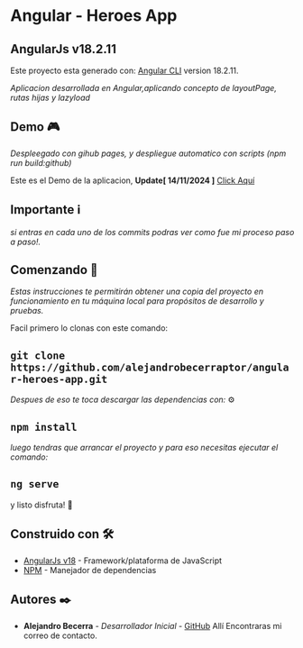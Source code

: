 # Angular - Heroes App
## AngularJs v18.2.11

Este proyecto esta generado con: [Angular CLI](https://angular.dev/) version 18.2.11.

_Aplicacion desarrollada en Angular,aplicando concepto de layoutPage, rutas hijas y lazyload_

## Demo 🎮
_Despleegado con gihub pages, y despliegue automatico con scripts (npm run build:github)_

Este es el Demo de la aplicacion, **Update[ 14/11/2024 ]** [Click Aquí](https://alejandrobecerraptor.github.io/angular-heroes-app/)


## Importante ℹ

_si entras en cada uno de los commits podras ver como fue mi proceso paso a paso!._

## Comenzando 🚀

_Estas instrucciones te permitirán obtener una copia del proyecto en funcionamiento en tu máquina local para propósitos de desarrollo y pruebas._

Facil primero lo clonas con este comando:

## `git clone https://github.com/alejandrobecerraptor/angular-heroes-app.git`

_Despues de eso te toca descargar las dependencias con:_ ⚙️

## `npm install`

_luego tendras que arrancar el proyecto y para eso necesitas ejecutar el comando:_

## `ng serve`

y listo disfruta! 🍦

## Construido con 🛠️

* [AngularJs v18](https://angular.dev/) - Framework/plataforma de JavaScript
* [NPM](https://nodejs.org/es/download/) - Manejador de dependencias

## Autores ✒️

* **Alejandro Becerra** - *Desarrollador Inicial* - [GitHub](https://github.com/alejandrobecerraptor)
Allí Encontraras mi correo de contacto.
